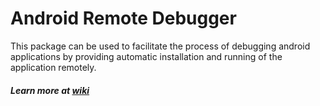 # Android Remote Debugger

This package can be used to facilitate the process of debugging android applications by providing automatic installation and running of the application remotely.

##### Learn more at [wiki](https://github.com/amirs7/ARD/wiki)